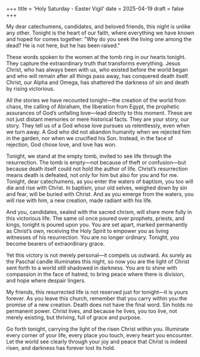 +++
title = 'Holy Saturday - Easter Vigil'
date = 2025-04-19
draft = false
+++

My dear catechumens, candidates, and beloved friends, this night is unlike any other. Tonight is the heart of our faith, where everything we have known and hoped for comes together: "Why do you seek the living one among the dead? He is not here, but he has been raised."

These words spoken to the women at the tomb ring in our hearts tonight. They capture the extraordinary truth that transforms everything. Jesus Christ, who has always been with us, who existed before the world began and who will remain after all things pass away, has conquered death itself. Christ, our Alpha and Omega, has shattered the darkness of sin and death by rising victorious.

All the stories we have recounted tonight—the creation of the world from chaos, the calling of Abraham, the liberation from Egypt, the prophetic assurances of God’s unfailing love—lead directly to this moment. These are not just distant memories or mere historical facts. They are your story, our story. They tell us of a God whose love pursues us relentlessly, even when we turn away. A God who did not abandon humanity when we rejected him in the garden, nor when we crucified his Son. Instead, in the face of rejection, God chose love, and love has won.

Tonight, we stand at the empty tomb, invited to see life through the resurrection. The tomb is empty—not because of theft or confusion—but because death itself could not hold the author of life. Christ’s resurrection means death is defeated, not only for him but also for you and for me. Tonight, dear catechumens, as you enter the waters of baptism, you too will die and rise with Christ. In baptism, your old selves, weighed down by sin and fear, will be buried with Christ. And as you emerge from the waters, you will rise with him, a new creation, made radiant with his life.

And you, candidates, sealed with the sacred chrism, will share more fully in this victorious life. The same oil once poured over prophets, priests, and kings, tonight is poured upon you. You are set apart, marked permanently as Christ’s own, receiving the Holy Spirit to empower you as living witnesses of his resurrection. You are no longer ordinary. Tonight, you become bearers of extraordinary grace.

Yet this victory is not merely personal—it compels us outward. As surely as the Paschal candle illuminates this night, so now you are the light of Christ sent forth to a world still shadowed in darkness. You are to shine with compassion in the face of hatred, to bring peace where there is division, and hope where despair lingers.

My friends, this resurrected life is not reserved just for tonight—it is yours forever. As you leave this church, remember that you carry within you the promise of a new creation. Death does not have the final word. Sin holds no permanent power. Christ lives, and because he lives, you too live, not merely existing, but thriving, full of grace and purpose.

Go forth tonight, carrying the light of the risen Christ within you. Illuminate every corner of your life, every place you touch, every heart you encounter. Let the world see clearly through your joy and peace that Christ is indeed risen, and darkness has forever lost its hold.
